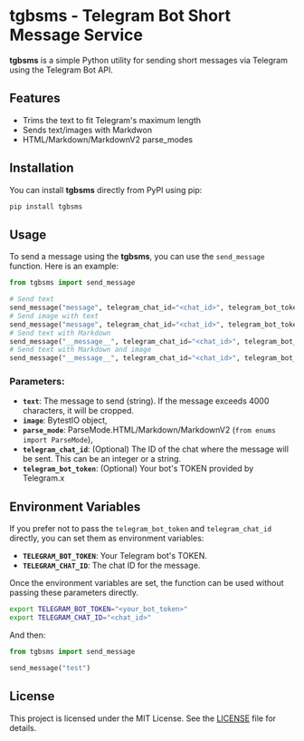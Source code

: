 # tgbsms - Telegram Bot Short Message Service

**tgbsms** is a simple Python utility for sending short messages via Telegram using the Telegram Bot API.


## Features

- Trims the text to fit Telegram's maximum length
- Sends text/images with Markdwon
- HTML/Markdown/MarkdownV2 parse_modes

## Installation

You can install **tgbsms** directly from PyPI using pip:

```bash
pip install tgbsms
```

## Usage

To send a message using the **tgbsms**, you can use the `send_message` function. Here is an example:

```python
from tgbsms import send_message

# Send text
send_message("message", telegram_chat_id="<chat_id>", telegram_bot_token="<your_bot_token>")
# Send image with text
send_message("message", telegram_chat_id="<chat_id>", telegram_bot_token="<your_bot_token>", image=open("image.png", "rb"))
# Send text with Markdown
send_message("__message__", telegram_chat_id="<chat_id>", telegram_bot_token="<your_bot_token>", parse_mode=ParseMode.MarkdownV2)
# Send text with Markdown and image
send_message("__message__", telegram_chat_id="<chat_id>", telegram_bot_token="<your_bot_token>", parse_mode=ParseMode.MarkdownV2, image=open("image.png", "rb"))
```

### Parameters:

- **`text`**: The message to send (string). If the message exceeds 4000 characters, it will be cropped.
- **`image`**: BytestIO object,
- **`parse_mode`**: ParseMode.HTML/Markdown/MarkdownV2 (`from enums import ParseMode`),
- **`telegram_chat_id`**: (Optional) The ID of the chat where the message will be sent. This can be an integer or a string.
- **`telegram_bot_token`**: (Optional) Your bot's TOKEN provided by Telegram.x

## Environment Variables

If you prefer not to pass the `telegram_bot_token` and `telegram_chat_id` directly, you can set them as environment variables:

- **`TELEGRAM_BOT_TOKEN`**: Your Telegram bot's TOKEN.
- **`TELEGRAM_CHAT_ID`**: The chat ID for the message.

Once the environment variables are set, the function can be used without passing these parameters directly.

```bash
export TELEGRAM_BOT_TOKEN="<your_bot_token>"
export TELEGRAM_CHAT_ID="<chat_id>"
```

And then:

```python
from tgbsms import send_message

send_message("test")
```

## License

This project is licensed under the MIT License. See the [LICENSE](https://github.com/hntirgeam/tgbsms/blob/master/LICENSE) file for details.